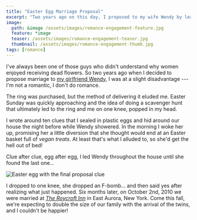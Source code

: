 ```yaml
---
title: "Easter Egg Marriage Proposal"
excerpt: "Two years ago on this day, I proposed to my wife Wendy by leading her on an Easter egg scavenger hunt."
image: 
  path: &image /assets/images/romance-engagement-feature.jpg
  feature: *image
  teaser: /assets/images/romance-engagement-teaser.jpg
  thumbnail: /assets/images/romance-engagement-thumb.jpg
tags: [romance]
---
```


I've always been one of those guys who didn't understand why women enjoyed receiving dead flowers. So two years ago when I decided to propose marriage to [my girlfriend Wendy](http://2littlerosebuds.com/), I was at a slight disadvantage --- I'm not a romantic, I don't do romance.

The ring was purchased, but the method of delivering it eluded me. Easter Sunday was quickly approaching and the idea of doing a scavenger hunt that ultimately led to the ring and me on one knee, popped in my head.

I wrote around ten clues that I sealed in plastic eggs and hid around our house the night before while Wendy showered. In the morning I woke her up, promising her a little diversion that she thought would end at an Easter basket full of *vegan treats*. At least that's what I alluded to, so she'd get the hell out of bed!

Clue after clue, egg after egg, I led Wendy throughout the house until she found the last one…

![Easter egg with the final proposal clue](/assets/images/final-egg-clue.jpg)

I dropped to one knee, she dropped an F-bomb… and then said yes after realizing what just happened. Six months later, on October 2nd, 2010 we were married at [*The Roycroft Inn*](http://www.roycroftinn.com/) in East Aurora, New York. Come this fall, we're expecting to double the size of our family with the arrival of the twins, and I couldn't be happier!
